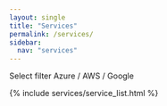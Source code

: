 ```yaml
---
layout: single
title: "Services"
permalink: /services/
sidebar:
  nav: "services"
---
```


Select filter Azure / AWS / Google

{% include services/service_list.html %}